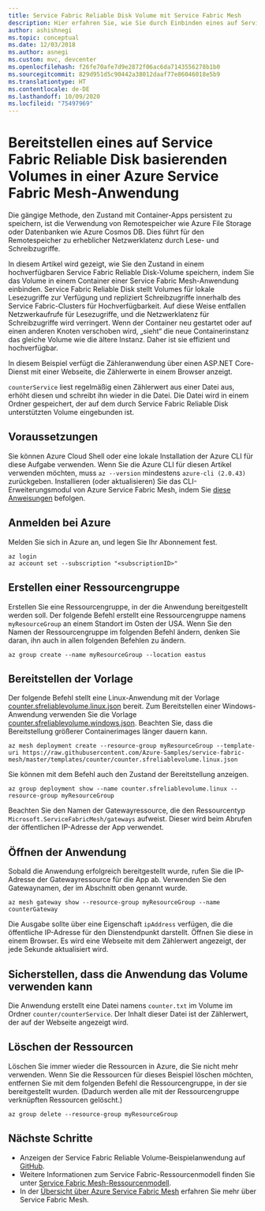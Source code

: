```yaml
---
title: Service Fabric Reliable Disk Volume mit Service Fabric Mesh
description: Hier erfahren Sie, wie Sie durch Einbinden eines auf Service Fabric Reliable Disk basierenden Volumes im Container mit der Azure CLI den Status in der Azure Service Fabric Mesh-Anwendung speichern.
author: ashishnegi
ms.topic: conceptual
ms.date: 12/03/2018
ms.author: asnegi
ms.custom: mvc, devcenter
ms.openlocfilehash: f26fe70afe7d9e2872f06ac6da7143556278b1b0
ms.sourcegitcommit: 829d951d5c90442a38012daaf77e86046018e5b9
ms.translationtype: HT
ms.contentlocale: de-DE
ms.lasthandoff: 10/09/2020
ms.locfileid: "75497969"
---
```

# <a name="mount-highly-available-service-fabric-reliable-disk-based-volume-in-a-service-fabric-mesh-application"></a>Bereitstellen eines auf Service Fabric Reliable Disk basierenden Volumes in einer Azure Service Fabric Mesh-Anwendung 
Die gängige Methode, den Zustand mit Container-Apps persistent zu speichern, ist die Verwendung von Remotespeicher wie Azure File Storage oder Datenbanken wie Azure Cosmos DB. Dies führt für den Remotespeicher zu erheblicher Netzwerklatenz durch Lese- und Schreibzugriffe.

In diesem Artikel wird gezeigt, wie Sie den Zustand in einem hochverfügbaren Service Fabric Reliable Disk-Volume speichern, indem Sie das Volume in einem Container einer Service Fabric Mesh-Anwendung einbinden.
Service Fabric Reliable Disk stellt Volumes für lokale Lesezugriffe zur Verfügung und repliziert Schreibzugriffe innerhalb des Service Fabric-Clusters für Hochverfügbarkeit. Auf diese Weise entfallen Netzwerkaufrufe für Lesezugriffe, und die Netzwerklatenz für Schreibzugriffe wird verringert. Wenn der Container neu gestartet oder auf einen anderen Knoten verschoben wird, „sieht“ die neue Containerinstanz das gleiche Volume wie die ältere Instanz. Daher ist sie effizient und hochverfügbar.

In diesem Beispiel verfügt die Zähleranwendung über einen ASP.NET Core-Dienst mit einer Webseite, die Zählerwerte in einem Browser anzeigt.

`counterService` liest regelmäßig einen Zählerwert aus einer Datei aus, erhöht diesen und schreibt ihn wieder in die Datei. Die Datei wird in einem Ordner gespeichert, der auf dem durch Service Fabric Reliable Disk unterstützten Volume eingebunden ist.

## <a name="prerequisites"></a>Voraussetzungen

Sie können Azure Cloud Shell oder eine lokale Installation der Azure CLI für diese Aufgabe verwenden. Wenn Sie die Azure CLI für diesen Artikel verwenden möchten, muss `az --version` mindestens `azure-cli (2.0.43)` zurückgeben.  Installieren (oder aktualisieren) Sie das CLI-Erweiterungsmodul von Azure Service Fabric Mesh, indem Sie [diese Anweisungen](service-fabric-mesh-howto-setup-cli.md) befolgen.

## <a name="sign-in-to-azure"></a>Anmelden bei Azure

Melden Sie sich in Azure an, und legen Sie Ihr Abonnement fest.

```azurecli-interactive
az login
az account set --subscription "<subscriptionID>"
```

## <a name="create-a-resource-group"></a>Erstellen einer Ressourcengruppe

Erstellen Sie eine Ressourcengruppe, in der die Anwendung bereitgestellt werden soll. Der folgende Befehl erstellt eine Ressourcengruppe namens `myResourceGroup` an einem Standort im Osten der USA. Wenn Sie den Namen der Ressourcengruppe im folgenden Befehl ändern, denken Sie daran, ihn auch in allen folgenden Befehlen zu ändern.

```azurecli-interactive
az group create --name myResourceGroup --location eastus
```

## <a name="deploy-the-template"></a>Bereitstellen der Vorlage

Der folgende Befehl stellt eine Linux-Anwendung mit der Vorlage [counter.sfreliablevolume.linux.json](https://github.com/Azure-Samples/service-fabric-mesh/blob/master/templates/counter/counter.sfreliablevolume.linux.json) bereit. Zum Bereitstellen einer Windows-Anwendung verwenden Sie die Vorlage [counter.sfreliablevolume.windows.json](https://github.com/Azure-Samples/service-fabric-mesh/blob/master/templates/counter/counter.sfreliablevolume.windows.json). Beachten Sie, dass die Bereitstellung größerer Containerimages länger dauern kann.

```azurecli-interactive
az mesh deployment create --resource-group myResourceGroup --template-uri https://raw.githubusercontent.com/Azure-Samples/service-fabric-mesh/master/templates/counter/counter.sfreliablevolume.linux.json
```

Sie können mit dem Befehl auch den Zustand der Bereitstellung anzeigen.

```azurecli-interactive
az group deployment show --name counter.sfreliablevolume.linux --resource-group myResourceGroup
```

Beachten Sie den Namen der Gatewayressource, die den Ressourcentyp `Microsoft.ServiceFabricMesh/gateways` aufweist. Dieser wird beim Abrufen der öffentlichen IP-Adresse der App verwendet.

## <a name="open-the-application"></a>Öffnen der Anwendung

Sobald die Anwendung erfolgreich bereitgestellt wurde, rufen Sie die IP-Adresse der Gatewayressource für die App ab. Verwenden Sie den Gatewaynamen, der im Abschnitt oben genannt wurde.
```azurecli-interactive
az mesh gateway show --resource-group myResourceGroup --name counterGateway
```

Die Ausgabe sollte über eine Eigenschaft `ipAddress` verfügen, die die öffentliche IP-Adresse für den Dienstendpunkt darstellt. Öffnen Sie diese in einem Browser. Es wird eine Webseite mit dem Zählerwert angezeigt, der jede Sekunde aktualisiert wird.

## <a name="verify-that-the-application-is-able-to-use-the-volume"></a>Sicherstellen, dass die Anwendung das Volume verwenden kann

Die Anwendung erstellt eine Datei namens `counter.txt` im Volume im Ordner `counter/counterService`. Der Inhalt dieser Datei ist der Zählerwert, der auf der Webseite angezeigt wird.

## <a name="delete-the-resources"></a>Löschen der Ressourcen

Löschen Sie immer wieder die Ressourcen in Azure, die Sie nicht mehr verwenden. Wenn Sie die Ressourcen für dieses Beispiel löschen möchten, entfernen Sie mit dem folgenden Befehl die Ressourcengruppe, in der sie bereitgestellt wurden. (Dadurch werden alle mit der Ressourcengruppe verknüpften Ressourcen gelöscht.)

```azurecli-interactive
az group delete --resource-group myResourceGroup
```

## <a name="next-steps"></a>Nächste Schritte

- Anzeigen der Service Fabric Reliable Volume-Beispielanwendung auf [GitHub](https://github.com/Azure-Samples/service-fabric-mesh/tree/master/src/counter).
- Weitere Informationen zum Service Fabric-Ressourcenmodell finden Sie unter [Service Fabric Mesh-Ressourcenmodell](service-fabric-mesh-service-fabric-resources.md).
- In der [Übersicht über Azure Service Fabric Mesh](service-fabric-mesh-overview.md) erfahren Sie mehr über Service Fabric Mesh.
